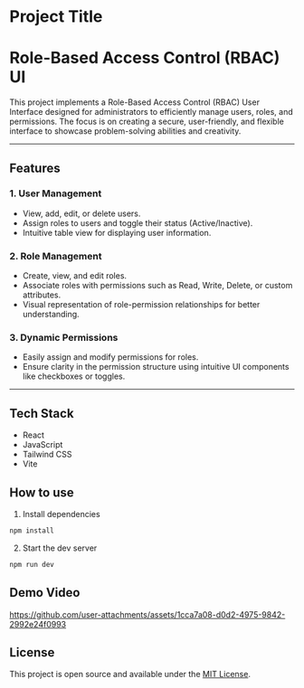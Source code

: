 
# Project Title
# Role-Based Access Control (RBAC) UI

This project implements a Role-Based Access Control (RBAC) User Interface designed for administrators to efficiently manage users, roles, and permissions. The focus is on creating a secure, user-friendly, and flexible interface to showcase problem-solving abilities and creativity.

---

## Features

### 1. User Management
- View, add, edit, or delete users.  
- Assign roles to users and toggle their status (Active/Inactive).  
- Intuitive table view for displaying user information.

### 2. Role Management
- Create, view, and edit roles.  
- Associate roles with permissions such as Read, Write, Delete, or custom attributes.  
- Visual representation of role-permission relationships for better understanding.

### 3. Dynamic Permissions
- Easily assign and modify permissions for roles.  
- Ensure clarity in the permission structure using intuitive UI components like checkboxes or toggles.

---
## Tech Stack
- React
- JavaScript
- Tailwind CSS
- Vite

## How to use

1. Install dependencies
``` bash
npm install
```

2. Start the dev server
``` bash
npm run dev
```
##  Demo Video 


https://github.com/user-attachments/assets/1cca7a08-d0d2-4975-9842-2992e24f0993



## License
This project is open source and available under the [MIT License](LICENSE).

  
